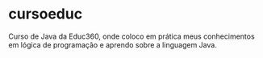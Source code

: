 # cursoeduc
Curso de Java da Educ360, onde coloco em prática meus conhecimentos em lógica de programação e aprendo sobre a linguagem Java.
